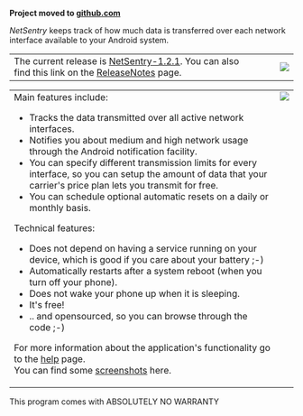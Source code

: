 <b>Project moved to <a href='https://github.com/lorenzfischer/netsentry'>github.com</a></b>

_NetSentry_ keeps track of how much data is transferred over each network interface available to your Android system.

<table cellpadding='0' cellspacing='0' border='0'>
<tr>
<td valign='top'>
The current release is <a href='http://netsentry.googlecode.com/svn/trunk/release/1.2.1/netsentry.apk'>NetSentry-1.2.1</a>. You can also find this link on the <a href='ReleaseNotes.md'>ReleaseNotes</a> page.<br>
</td>
<td width='20'></td>
<td>
<img src='http://chart.apis.google.com/chart?chs=150x150&cht=qr&chl=http://netsentry.googlecode.com/svn/trunk/release/1.2.1/netsentry.apk&chld=L|1&choe=UTF-8&dummy=dummy.png' />
</td>
</tr>
</table>


<table cellpadding='0' cellspacing='0' border='0'>
<tr>
<td valign='top'>
Main features include:<br>
<ul><li>Tracks the data transmitted over all active network interfaces.<br>
</li><li>Notifies you about medium and high network usage through the Android notification facility.<br>
</li><li>You can specify different transmission limits for every interface, so you can setup the amount of data that your carrier's price plan lets you transmit for free.<br>
</li><li>You can schedule optional automatic resets on a daily or monthly basis.</li></ul>


Technical features:<br>
<ul><li>Does not depend on having a service running on your device, which is good if you care about your battery ;-)<br>
</li><li>Automatically restarts after a system reboot (when you turn off your phone).<br>
</li><li>Does not wake your phone up when it is sleeping.<br>
</li><li>It's free!<br>
</li><li>.. and opensourced, so you can browse through the code ;-)</li></ul>


For more information about the application's functionality go to the <a href='help.md'>help</a> page.<br>
You can find some <a href='screenshots.md'>screenshots</a> here.<br>
</td>
<td valign='top'>
<img src='http://netsentry.googlecode.com/svn/wiki/images/netsentry-icon-big.png' />
</td>
</tr>
</table>

This program comes with ABSOLUTELY NO WARRANTY

<a href='Hidden comment: 
AppStoreHQ:developer_claim_code:15e2cb196ee9c7ed139ef2cfb743c8c62363bf79
'></a>
